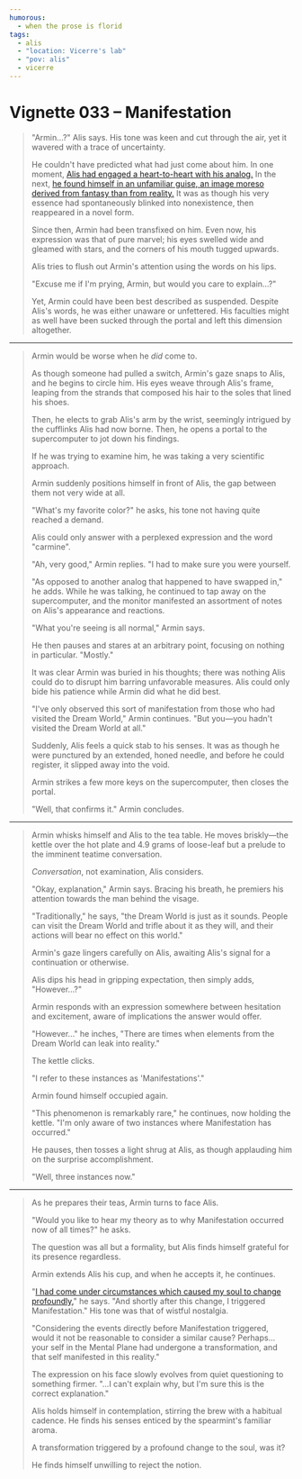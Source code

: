 ```yaml
---
humorous:
  - when the prose is florid
tags:
  - alis
  - "location: Vicerre's lab"
  - "pov: alis"
  - vicerre
---
```


# Vignette 033 – Manifestation

> "Armin...?" Alis says. His tone was keen and cut through the air, yet it wavered with a trace of uncertainty.
>
> He couldn't have predicted what had just come about him. In one moment, [Alis had engaged a heart-to-heart with his analog.](2023-06-11_vignette-031_control.md) In the next, [he found himself in an unfamiliar guise, an image moreso derived from fantasy than from reality.](2023-06-14_illustration-021_alis.md) It was as though his very essence had spontaneously blinked into nonexistence, then reappeared in a novel form.
>
> Since then, Armin had been transfixed on him. Even now, his expression was that of pure marvel; his eyes swelled wide and gleamed with stars, and the corners of his mouth tugged upwards.
>
> Alis tries to flush out Armin's attention using the words on his lips.
>
> "Excuse me if I'm prying, Armin, but would you care to explain...?"
>
> Yet, Armin could have been best described as suspended. Despite Alis's words, he was either unaware or unfettered. His faculties might as well have been sucked through the portal and left this dimension altogether.

---

> Armin would be worse when he _did_ come to.
>
> As though someone had pulled a switch, Armin's gaze snaps to Alis, and he begins to circle him. His eyes weave through Alis's frame, leaping from the strands that composed his hair to the soles that lined his shoes.
>
> Then, he elects to grab Alis's arm by the wrist, seemingly intrigued by the cufflinks Alis had now borne. Then, he opens a portal to the supercomputer to jot down his findings.
>
> If he was trying to examine him, he was taking a very scientific approach.
>
> Armin suddenly positions himself in front of Alis, the gap between them not very wide at all.
>
> "What's my favorite color?" he asks, his tone not having quite reached a demand.
>
> Alis could only answer with a perplexed expression and the word "carmine".
>
> "Ah, very good," Armin replies. "I had to make sure you were yourself.
>
> "As opposed to another analog that happened to have swapped in," he adds. While he was talking, he continued to tap away on the supercomputer, and the monitor manifested an assortment of notes on Alis's appearance and reactions.
>
> "What you're seeing is all normal," Armin says.
>
> He then pauses and stares at an arbitrary point, focusing on nothing in particular. "Mostly."
>
> It was clear Armin was buried in his thoughts; there was nothing Alis could do to disrupt him barring unfavorable measures. Alis could only bide his patience while Armin did what he did best.
>
> "I've only observed this sort of manifestation from those who had visited the Dream World," Armin continues. "But you—you hadn't visited the Dream World at all."
>
> Suddenly, Alis feels a quick stab to his senses. It was as though he were punctured by an extended, honed needle, and before he could register, it slipped away into the void.
>
> Armin strikes a few more keys on the supercomputer, then closes the portal.
>
> "Well, that confirms it." Armin concludes.

---

> Armin whisks himself and Alis to the tea table. He moves briskly—the kettle over the hot plate and 4.9 grams of loose-leaf but a prelude to the imminent teatime conversation.
>
> _Conversation_, not examination, Alis considers.
>
> "Okay, explanation," Armin says. Bracing his breath, he premiers his attention towards the man behind the visage.
>
> "Traditionally," he says, "the Dream World is just as it sounds. People can visit the Dream World and trifle about it as they will, and their actions will bear no effect on this world."
>
> Armin's gaze lingers carefully on Alis, awaiting Alis's signal for a continuation or otherwise.
>
> Alis dips his head in gripping expectation, then simply adds, "However...?"
>
> Armin responds with an expression somewhere between hesitation and excitement, aware of implications the answer would offer.
>
> "However..." he inches, "There are times when elements from the Dream World can leak into reality."
>
> The kettle clicks.
>
> "I refer to these instances as 'Manifestations'."
>
> Armin found himself occupied again.
>
> "This phenomenon is remarkably rare," he continues, now holding the kettle. "I'm only aware of two instances where Manifestation has occurred."
>
> He pauses, then tosses a light shrug at Alis, as though applauding him on the surprise accomplishment.
>
> "Well, three instances now."

---

> As he prepares their teas, Armin turns to face Alis.
>
> "Would you like to hear my theory as to why Manifestation occurred now of all times?" he asks.
>
> The question was all but a formality, but Alis finds himself grateful for its presence regardless.
>
> Armin extends Alis his cup, and when he accepts it, he continues.
>
> "[I had come under circumstances which caused my soul to change profoundly,](../2021/2021-07-26_elucidation-004_character-personality.md)" he says. "And shortly after this change, I triggered Manifestation." His tone was that of wistful nostalgia.
>
> "Considering the events directly before Manifestation triggered, would it not be reasonable to consider a similar cause? Perhaps... your self in the Mental Plane had undergone a transformation, and that self manifested in this reality."
>
> The expression on his face slowly evolves from quiet questioning to something firmer. "...I can't explain why, but I'm sure this is the correct explanation."
>
> Alis holds himself in contemplation, stirring the brew with a habitual cadence. He finds his senses enticed by the spearmint's familiar aroma.
>
> A transformation triggered by a profound change to the soul, was it?
>
> He finds himself unwilling to reject the notion.
